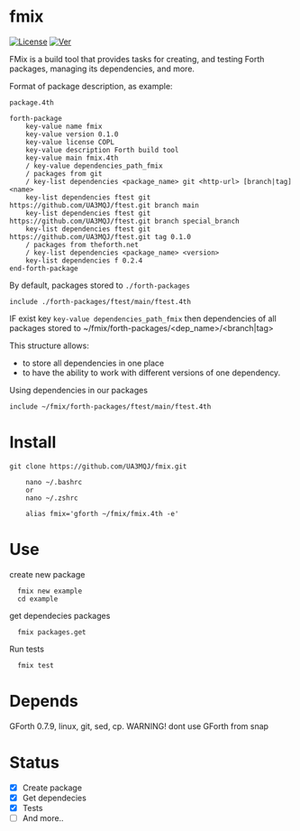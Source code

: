 # fmix
[![License](https://img.shields.io/badge/License-COPL-red.svg)](https://raw.githubusercontent.com/UA3MQJ/fmix/master/LICENSE)
[![Ver](https://img.shields.io/badge/Ver-0.3.3-green.svg)](https://github.com/UA3MQJ/fmix/tree/0.3.3)

FMix is a build tool that provides tasks for creating, and testing Forth packages, managing its dependencies, and more.

Format of package description, as example:

`package.4th`

```
forth-package
    key-value name fmix
    key-value version 0.1.0
    key-value license COPL
    key-value description Forth build tool
    key-value main fmix.4th
    / key-value dependencies_path_fmix
    / packages from git
    / key-list dependencies <package_name> git <http-url> [branch|tag] <name>
    key-list dependencies ftest git https://github.com/UA3MQJ/ftest.git branch main
    key-list dependencies ftest git https://github.com/UA3MQJ/ftest.git branch special_branch
    key-list dependencies ftest git https://github.com/UA3MQJ/ftest.git tag 0.1.0
    / packages from theforth.net
    / key-list dependencies <package_name> <version>
    key-list dependencies f 0.2.4
end-forth-package
```

By default, packages stored to `./forth-packages`

```
include ./forth-packages/ftest/main/ftest.4th
```


IF exist key `key-value dependencies_path_fmix` then dependencies of all packages stored to ~/fmix/forth-packages/<dep_name>/<branch|tag>


This structure allows:

* to store all dependencies in one place
* to have the ability to work with different versions of one dependency.

Using dependencies in our packages

```
include ~/fmix/forth-packages/ftest/main/ftest.4th
```

# Install

```
git clone https://github.com/UA3MQJ/fmix.git

    nano ~/.bashrc
    or
    nano ~/.zshrc

    alias fmix='gforth ~/fmix/fmix.4th -e'
```

# Use

create new package
```
  fmix new example
  cd example
```
get dependecies packages
```
  fmix packages.get 
```
Run tests
```
  fmix test
```

# Depends

GForth 0.7.9, linux, git, sed, cp.
WARNING! dont use GForth from snap

# Status

- [x] Create package
- [x] Get dependecies
- [x] Tests
- [ ] And more..
